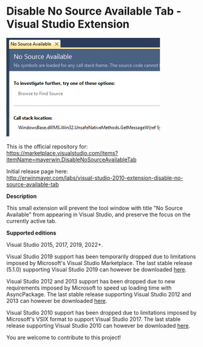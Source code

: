 # Disable No Source Available Tab - Visual Studio Extension
![Screenshot](/DisableNoSourceAvailableTabSharedFolder/Screenshot.png?raw=true "Screenshot")

This is the official repository for:  
https://marketplace.visualstudio.com/items?itemName=mayerwin.DisableNoSourceAvailableTab

Initial release page here:  
http://erwinmayer.com/labs/visual-studio-2010-extension-disable-no-source-available-tab

**Description**

This small extension will prevent the tool window with title "No Source Available" from appearing in Visual Studio, and preserve the focus on the currently active tab.

**Supported editions**

Visual Studio 2015, 2017, 2019, 2022+.

Visual Studio 2019 support has been temporarily dropped due to limitations imposed by Microsoft's Visual Studio Marketplace. The last stable release (5.1.0) supporting Visual Studio 2019 can however be downloaded [here](https://github.com/mayerwin/vs-disable-no-source-tab/releases/tag/4.0.0).

Visual Studio 2012 and 2013 support has been dropped due to new requirements imposed by Microsoft to speed up loading time with AsyncPackage. The last stable release supporting Visual Studio 2012 and 2013 can however be downloaded [here](https://github.com/mayerwin/vs-disable-no-source-tab/releases/tag/2.0_2012-2017).
 
Visual Studio 2010 support has been dropped due to limitations imposed by Microsoft's VSIX format to support Visual Studio 2017. The last stable release supporting Visual Studio 2010 can however be downloaded [here](https://github.com/mayerwin/vs-disable-no-source-tab/releases/tag/2.0).

You are welcome to contribute to this project!
